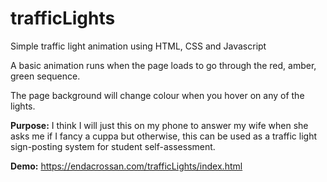 # trafficLights

Simple traffic light animation using HTML, CSS and Javascript

A basic animation runs when the page loads to go through the red, amber, green sequence.

The page background will change colour when you hover on any of the lights. 

**Purpose:** I think I will just this on my phone to answer my wife when she asks me if I fancy a cuppa but otherwise, this can be used as a traffic light sign-posting system for student self-assessment. 

**Demo:** https://endacrossan.com/trafficLights/index.html
